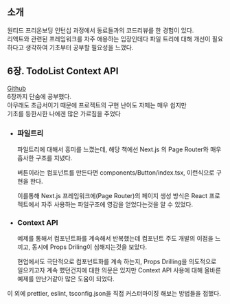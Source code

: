## 소개

원티드 프리온보딩 인턴십 과정에서 동료들과의 코드리뷰를 한 경험이 있다.  
리액트와 관련된 프레임워크를 자주 애용하는 입장인데다 파일 트리에 대해 개선이 필요하다고 생각하여 기초부터 공부할 필요성을 느꼈다.

## 6장. TodoList Context API

[Github](https://github.com/DoDevet/react-todo-context)  
6장까지 단숨에 공부했다.  
아무래도 초급서이기 때문에 프로젝트의 구현 난이도 자체는 매우 쉽지만  
기초를 등한시한 나에겐 많은 가르침을 주었다

- ### 파일트리

  파일트리에 대해서 흥미를 느꼈는데, 해당 책에선 Next.js 의 Page Router와 매우 흡사한 구조를 지녔다.

  버튼이라는 컴포넌트를 만든다면 components/Button/index.tsx, 이런식으로 구현을 한다.

  이를통해 Next.js 프레임워크에(Page Router)의 페이지 생성 방식은 React 프로젝트에서 자주 사용하는 파일구조에 영감을 얻었다는것을 알 수 있었다.

- ### Context API

  예제를 통해서 컴포넌트화를 계속해서 반복했는데 컴포넌트 주도 개발의 이점을 느끼고, 동시에 Props Driling이 심해지는것을 보았다.

  현업에서도 극단적으로 컴포넌트화를 계속 하는지, Props Drilling을 의도적으로 일으키고자 계속 헀던건지에 대한 의문은 있지만 Context API 사용에 대해 올바른 예제를 만난거같아 많은 도움이 되었다.

이 외에 prettier, eslint, tsconfig.json을 직접 커스터마이징 해보는 방법들을 접했다.

